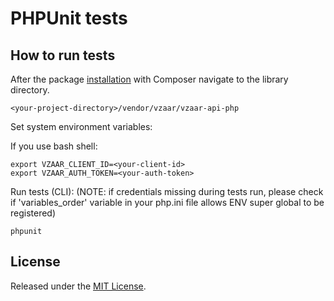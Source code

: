 # PHPUnit tests

## How to run tests

After the package [installation](../README.md) with Composer navigate to the library directory.
```
<your-project-directory>/vendor/vzaar/vzaar-api-php
```

Set system environment variables:

If you use bash shell:

```
export VZAAR_CLIENT_ID=<your-client-id>
export VZAAR_AUTH_TOKEN=<your-auth-token>
```

Run tests (CLI):
(NOTE: if credentials missing during tests run, please check if 'variables_order' variable in your php.ini file allows ENV super global to be registered)

```
phpunit
```

## License

Released under the [MIT License](http://www.opensource.org/licenses/MIT).
